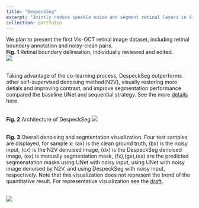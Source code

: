```yaml
---
title: "DespeckSeg"
excerpt: "Jointly reduce speckle noise and segment retinal layers in Vis-OCT images <br/><img src='https://tianyiye98.github.io/page/portfolio/Archi.jpg'>"
collection: portfolio
---
```

We plan to present the first Vis-OCT retinal image dataset, including retinal boundary annotation and noisy-clean pairs.
<br/>**Fig. 1** Retinal boundary delineation, individually reviewed and edited. 
<br/><img src='https://tianyiye98.github.io/page/portfolio/Dataset.png'>



<br/>Taking advantage of the co-learning process, DespeckSeg outperforms other self-supervised denoising method(N2V), visually restoring more detials and improving contrast, and improve segmentation performance compared the baseline UNet and sequential strategy. See the more [details](https://tianyiye98.github.io/page/files/DespeckSeg.pdf) here. 


<br/>**Fig. 2** Architecture of DespeckSeg
<img src='https://tianyiye98.github.io/page/portfolio/Archi.jpg'>


<br/> **Fig. 3** Overall denoising and segmentation visualization. Four test samples are displayed, for sample x: (ax) is the clean ground truth, (bx) is the noisy input, (cx) is the N2V denoised image, (dx) is the DespeckSeg denoised image, (ex) is manually segmentation mask, (fx),(gx),(ex) are the predicted segmenatation masks using UNet with noisy input, using UNet with noisy image denoised by N2V, and using DespeckSeg with noisy input, respectively. Note that this visualization does not represent the trend of the quantitative result. For representative visualization see the [draft](https://tianyiye98.github.io/page/files/DespeckSeg.pdf).

<br/><img src='https://tianyiye98.github.io/page/portfolio/overall_2.png'>



